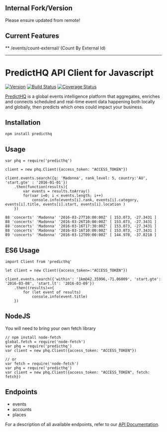 ## Internal Fork/Version

Please ensure updated from remote!

## Current Features

** /events/count-external/  (Count By External Id)


---



# PredictHQ API Client for Javascript

[![Version](https://badge.fury.io/js/predicthq.svg)](http://badge.fury.io/js/predicthq)
[![Build Status](https://travis-ci.org/predicthq/sdk-js.svg?branch=master)](https://travis-ci.org/predicthq/sdk-js)
[![Coverage Status](https://coveralls.io/repos/github/predicthq/sdk-js/badge.svg?branch=master)](https://coveralls.io/github/predicthq/sdk-js?branch=master)

[PredictHQ](https://www.predicthq.com/) is a global events intelligence platform that aggregates, enriches and connects scheduled and real-time event data happening both locally and globally, then predicts which ones could impact your business.


## Installation

    npm install predicthq
    
## Usage

    var phq = require('predicthq')
     
    client = new phq.Client({access_token: "ACCESS_TOKEN"})
    
    client.events.search({q: 'Madonna', rank_level: 5, country:'AU', 'start.gte' : '2016-01-01'})
        .then(function(results){
            var events = results.toArray()
            for(var i=0; i < events.length; i++)
                console.info(events[i].rank, events[i].category, events[i].title, events[i].start, events[i].location )
        })

    88 'concerts' 'Madonna' '2016-03-27T10:00:00Z' [ 153.073, -27.3431 ]
    88 'concerts' 'Madonna' '2016-03-26T10:00:00Z' [ 153.073, -27.3431 ]
    88 'concerts' 'Madonna' '2016-03-16T17:30:00Z' [ 153.073, -27.3431 ]
    88 'concerts' 'Madonna' '2016-03-16T10:00:00Z' [ 153.073, -27.3431 ]
    89 'concerts' 'Madonna' '2016-03-12T09:00:00Z' [ 144.978, -37.8218 ]

    
## ES6 Usage
    
    import Client from 'predicthq'
    
    let client = new Client({access_token=:"ACCESS_TOKEN"})
    
    client.events.search({'within': '1km@42.35996,-71.06009', 'start.gte': '2016-03-08', 'start.lt': '2016-03-09'})
        .then((results)=>{
            for (let event of results)
                console.info(event.title)
        })
 
## NodeJS

You will need to bring your own fetch library
    
    // npm install node-fetch
    global.fetch = require('node-fetch') 
    var phq = require('predicthq')
    var client = new phq.Client({access_token: "ACCESS_TOKEN"})
    
    // or
    var fetch = require('node-fetch')
    var phq = require('predicthq')
    var client = new phq.Client({access_token: "ACCESS_TOKEN", fetch: fetch})
    

## Endpoints

* events
* accounts
* places


For a description of all available endpoints, refer to our [API Documentation](https://developer.predicthq.com/).


